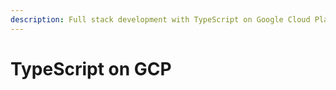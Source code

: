 ```yaml
---
description: Full stack development with TypeScript on Google Cloud Platform
---
```


# TypeScript on GCP

